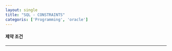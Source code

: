 ```yaml
---
layout: single
title: "SQL - CONSTRAINTS"
categoris: ['Programming', 'oracle']
---
```


#### 제약 조건

***
   
   